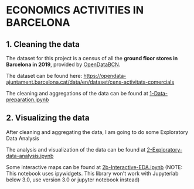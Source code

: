 # ECONOMICS ACTIVITIES IN BARCELONA

## 1. Cleaning the data

The dataset for this project is a census of all the **ground floor stores in Barcelona in 2019**, provided by [OpenDataBCN](https://opendata-ajuntament.barcelona.cat/en/).

The dataset can be found here:
https://opendata-ajuntament.barcelona.cat/data/en/dataset/cens-activitats-comercials

The cleaning and aggregations of the data can be found at [1-Data-preparation.ipynb](1-Data-preparation.ipynb)

## 2. Visualizing the data

After cleaning and aggregating the data, I am going to do some Exploratory Data Analysis

The analysis and visualization of the data can be found at [2-Exploratory-data-analysis.ipynb](2-Exploratory-data-analysis.ipynb)

Some interactive maps can be found at [2b-Interactive-EDA.ipynb](2b-Interactive-EDA.ipynb) (NOTE: This notebook uses ipywidgets. This library won't work with Jupyterlab below 3.0, use version 3.0 or jupyter notebook instead)
